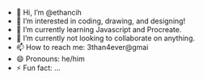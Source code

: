 - 👋 Hi, I’m @ethancih
- 👀 I’m interested in coding, drawing, and designing!
- 🌱 I’m currently learning Javascript and Procreate.
- 💞️ I’m currently not looking to collaborate on anything.
- 📫 How to reach me: 3than4ever@gmai
- 😄 Pronouns: he/him
- ⚡ Fun fact: ...

<!---
ethancih/ethancih is a ✨ special ✨ repository because its `README.md` (this file) appears on your GitHub profile.
You can click the Preview link to take a look at your changes.
--->
